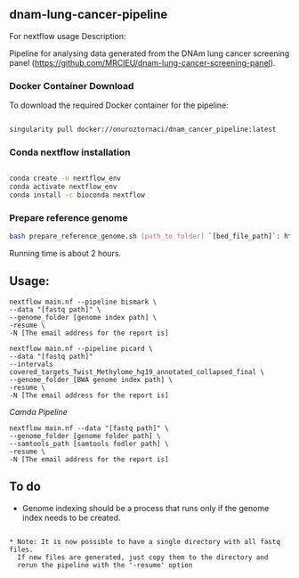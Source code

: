 ## dnam-lung-cancer-pipeline

For nextflow usage Description:

Pipeline for analysing data generated from the DNAm lung cancer screening panel (https://github.com/MRCIEU/dnam-lung-cancer-screening-panel).

### Docker Container Download

To download the required Docker container for the pipeline:

```bash

singularity pull docker://onuroztornaci/dnam_cancer_pipeline:latest

```

### Conda nextflow installation

```bash

conda create -n nextflow_env
conda activate nextflow_env
conda install -c bioconda nextflow

```

### Prepare reference genome

```bash
bash prepare_reference_genome.sh [path_to_folder] `[bed_file_path]`: https://github.com/MRCIEU/dnam-lung-cancer-pipeline/tree/main/data/blood_cell_types_extened.bed`
```
Running time is about 2 hours.

## Usage: 

```
nextflow main.nf --pipeline bismark \
--data "[fastq path]" \
--genome_folder [genome index path] \
-resume \
-N [The email address for the report is]

nextflow main.nf --pipeline picard \
--data "[fastq path]" 
--intervals covered_targets_Twist_Methylome_hg19_annotated_collapsed_final \
--genome_folder [BWA genome index path] \
-resume \
-N [The email address for the report is]
```

*Camda Pipeline*

```
nextflow main.nf --data "[fastq path]" \ 
--genome_folder [genome folder path] \
--samtools_path [samtools fodler path] \
-resume \
-N [The email address for the report is]
```

## To do

* Genome indexing should be a process that runs only if the genome index needs to be created.
```

* Note: It is now possible to have a single directory with all fastq files.
  If new files are generated, just copy them to the directory and
  rerun the pipeline with the '-resume' option
